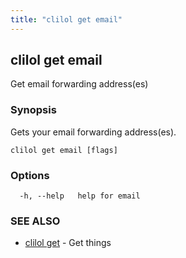 ```yaml
---
title: "clilol get email"
---
```

## clilol get email

Get email forwarding address(es)

### Synopsis

Gets your email forwarding address(es).

```
clilol get email [flags]
```

### Options

```
  -h, --help   help for email
```

### SEE ALSO

* [clilol get](clilol_get.md)	 - Get things

